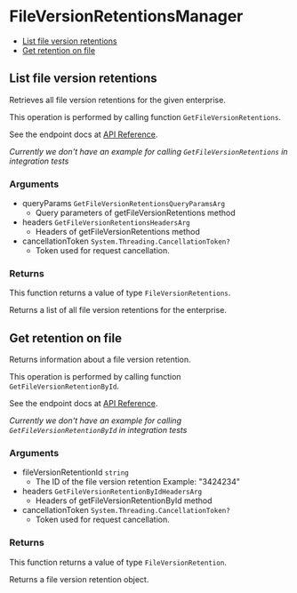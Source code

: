 # FileVersionRetentionsManager


- [List file version retentions](#list-file-version-retentions)
- [Get retention on file](#get-retention-on-file)

## List file version retentions

Retrieves all file version retentions for the given enterprise.

This operation is performed by calling function `GetFileVersionRetentions`.

See the endpoint docs at
[API Reference](https://developer.box.com/reference/get-file-version-retentions/).

*Currently we don't have an example for calling `GetFileVersionRetentions` in integration tests*

### Arguments

- queryParams `GetFileVersionRetentionsQueryParamsArg`
  - Query parameters of getFileVersionRetentions method
- headers `GetFileVersionRetentionsHeadersArg`
  - Headers of getFileVersionRetentions method
- cancellationToken `System.Threading.CancellationToken?`
  - Token used for request cancellation.


### Returns

This function returns a value of type `FileVersionRetentions`.

Returns a list of all file version retentions for the enterprise.


## Get retention on file

Returns information about a file version retention.

This operation is performed by calling function `GetFileVersionRetentionById`.

See the endpoint docs at
[API Reference](https://developer.box.com/reference/get-file-version-retentions-id/).

*Currently we don't have an example for calling `GetFileVersionRetentionById` in integration tests*

### Arguments

- fileVersionRetentionId `string`
  - The ID of the file version retention Example: "3424234"
- headers `GetFileVersionRetentionByIdHeadersArg`
  - Headers of getFileVersionRetentionById method
- cancellationToken `System.Threading.CancellationToken?`
  - Token used for request cancellation.


### Returns

This function returns a value of type `FileVersionRetention`.

Returns a file version retention object.


